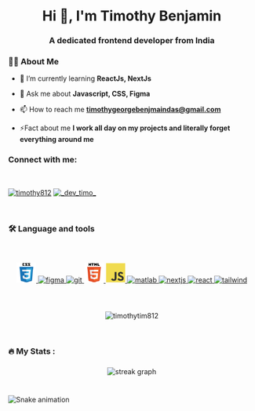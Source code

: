 <h1 align="center">Hi 👋, I'm Timothy Benjamin</h1>
<h3 align="center">A dedicated frontend developer from India</h3>

<h3 align="left">👩‍💻  About Me</h3>

- 🌱 I’m currently learning **ReactJs, NextJs**

- 💬 Ask me about **Javascript, CSS, Figma**

- 📫 How to reach me **timothygeorgebenjmaindas@gmail.com**

- ⚡Fact about me **I work all day on my projects and literally forget everything around me**

<h3 align="left">Connect with me:</h3>
<br clear="both">

<p align="left">
<a href="https://linkedin.com/in/timothy812" target="blank"><img align="center" src="https://raw.githubusercontent.com/rahuldkjain/github-profile-readme-generator/master/src/images/icons/Social/linked-in-alt.svg" alt="timothy812" height="30" width="40" /></a>
<a href="https://instagram.com/_dev_timo_" target="blank"><img align="center" src="https://raw.githubusercontent.com/rahuldkjain/github-profile-readme-generator/master/src/images/icons/Social/instagram.svg" alt="_dev_timo_" height="30" width="40" /></a>
</p>

<br clear="both">

###

<h3 align="left">🛠 Language and tools</h3>

###
<br clear="both">

<div align="center" >
  
<p align="center"><a href="https://www.w3schools.com/css/" target="_blank" rel="noreferrer"> <img src="https://raw.githubusercontent.com/devicons/devicon/master/icons/css3/css3-original-wordmark.svg" alt="css3" width="40" height="40"/> </a> <a href="https://www.figma.com/" target="_blank" rel="noreferrer"> <img src="https://www.vectorlogo.zone/logos/figma/figma-icon.svg" alt="figma" width="40" height="40"/> </a> <a href="https://git-scm.com/" target="_blank" rel="noreferrer"> <img src="https://www.vectorlogo.zone/logos/git-scm/git-scm-icon.svg" alt="git" width="40" height="40"/> </a> <a href="https://www.w3.org/html/" target="_blank" rel="noreferrer"> <img src="https://raw.githubusercontent.com/devicons/devicon/master/icons/html5/html5-original-wordmark.svg" alt="html5" width="40" height="40"/> </a> <a href="https://developer.mozilla.org/en-US/docs/Web/JavaScript" target="_blank" rel="noreferrer"> <img src="https://raw.githubusercontent.com/devicons/devicon/master/icons/javascript/javascript-original.svg" alt="javascript" width="40" height="40"/> </a> <a href="https://www.mathworks.com/" target="_blank" rel="noreferrer"> <img src="https://upload.wikimedia.org/wikipedia/commons/2/21/Matlab_Logo.png" alt="matlab" width="40" height="40"/> </a> <a href="https://nextjs.org/" target="_blank" rel="noreferrer"> <img src="https://cdn.jsdelivr.net/gh/devicons/devicon/icons/nextjs/nextjs-original.svg" alt="nextjs" width="40" height="40"/> </a> <a href="https://reactjs.org/" target="_blank" rel="noreferrer"> <img src="https://cdn.jsdelivr.net/gh/devicons/devicon/icons/react/react-original.svg" alt="react" width="40" height="40"/> </a> <a href="https://tailwindcss.com/" target="_blank" rel="noreferrer"> <img src="https://www.vectorlogo.zone/logos/tailwindcss/tailwindcss-icon.svg" alt="tailwind" width="40" height="40"/> </a> </p>

</div>
<br clear="both">

###
<div align="center">
<p><img align="center" src="https://github-readme-stats.vercel.app/api/top-langs?username=timothytim812&show_icons=true&locale=en&layout=compact" alt="timothytim812" /></p>
</div>

<br clear="both">

<h3 align="left">🔥   My Stats :</h3>

###

<div align="center">
  <img src="https://streak-stats.demolab.com?user=timothytim812&locale=en&mode=daily&theme=dark&hide_border=false&border_radius=5&order=3" height="220" alt="streak graph"  />
</div>

###

<br clear="both">

<img src="https://raw.githubusercontent.com/timothytim812/timothytim812/output/snake.svg" alt="Snake animation" />

###
